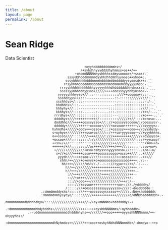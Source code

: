 ```yaml
---
title: /about
layout: page
permalink: /about
---
```


# Sean Ridge
Data Scientist

<small>
                                                                                                    
                                              +oyyhdddddddddmmhs+/                                  
                                            /+syhdhhyyyddddhyhmmss+os++/++                          
                                         +ohdmmNNNNmhyshhhhssdmysooooo+/+ssos/-`                    
                                     sssyddhdddmmmmmdyyhhdhhdmhhyyooso++yhoo+:.`                    
                                    sssyhhhhhhhdddmmmmhddddmddmddddyysyoosds++:-``                  
                                   rrsyhhhhddddddddddddddddmddmmmdmddyyyyshso:-.``                  
                                 rrryyhhhhhhhhhhhhhyyyyyyhhhdhdddddddhhyhsss/:-.``                  
                                 sssssyyhhhhhhyysoo+/////++++ooosssyyhhhyhsoo/--.```                
                                yyyyyyhhhyyso+//:::---::::::::::///++oooooo+/::-..`                 
                                ssshdhyys++/:::---------------::-:::::://////://:.``                
                               ssshhdys+/::::------------------:--::::::::::::-:/-.`                
                               hhdhhhs+/:::-------------------::::::::::::::::::::-`                
                               hhhyhy+//:::----------------:::::::::::::::::////:--.`               
                               kkhhys+//:::::-------:------:::-:::::::::::::/+++/:...``             
                              rrrdhys+///::::::::::::::::::::---::::::::::::/+o+++-..`.`            
                              ddddhys+///+++++++++++//:::::::::://///++//:::/+o+oso:...             
                              dmddhho///+++++oossyysso+//:://+oossyysooooo/:/ooossys/-.             
                              dddddy+//////++++++oooooo+////+oosooo+++++++///osyyyys:-              
                             hyhmdhs+/////+oooy===osso+/:::/+ossssy===ooo++//oyyyhydy-              
                             s+oyhyo+///////+++sso+oo////::/+++so+yyyosoo++//+yyyhhhhs.             
                             o++ssso////::::////++++/////:///++++++++++///////oyyyyso+.             
                             +ossoo+///:::::::::/:/://///////////////////::::/+yysooy/-             
                             ++so+/+//::::::::::::///+///////++/////::::::::::+soo++o-              
                             ++++++/+//:::::::://os++++////+++/+++//:::::::-.:so+oo+:               
                              +/////+/////////+oso+oshyssssyyysooso+//::::...+/o++o/                
                               s+//+o///+++++osso++++oossssooooo+osso++///...+/////                 
                                yyydh///++++osoo+/////+++++++//+++ossso+++:.-+++//                  
                                 shhh/++////+o+oyys+o+oooooosooosssooo++++:./:--                    
                                  hh/+++///////os+//-/--:-:://+yyo++//++/-`:---.                    
                                    h//++/////////+++++++++++++++//+///+++.--                       
                                    h//+++////////////+++++++////////++++--                         
                                     ://+++////////////++++///////////++--                          
                                     :://+o++++/////////////////////++/-                            
                                     ::://+ooo+++////////////////+++/:/--                           
                                     ::::///+ossoo++++++++++++++oo+:///./yddddhy/                   
                                    /:::::///+oossssssssyyyyyysso+////:-dosdddddo::                 
                       .:dmmdmmddyshs/:::::///+++ooossssyssssso++////:.:Nmyshdddddds                
                      .:dmmmmdmmhysydyo/::::://///+++++++++++++///////o/dNNdosddddddh+.-            
                     -dmmmmmmmmmdhddhhdhyo/:::://////////////+++//+/+sy+mNNNmo+hddddddy/-+          
                   .:dmmmmmmmmmmmmmhhdyhddhs+//////////////++++++++oyshhNNNNmms/+oyhhdddhs-         
                .--:ddmmmmmmmmmmmmmmddhdddmhyhs++///////++ooo+++++oyymshhNNNmmmm/++-ohyyyhhs:/      
              :dmmmmmmmmmmmmmmmmmmmmmmmdhNyhmdos++//////+++ooo++oshyhNdhdNNNmmmNd+/:dmmdyo::++o      
</small>
